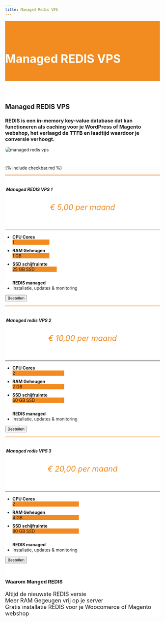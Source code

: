 ```yaml
---
title: Managed Redis VPS
---
```


<div class="jumbotron text-center" style="/* background-color: white !important; */padding: 1.5rem 0rem;margin-bottom: -1.5rem;background-color: #f28b20;border-radius: 0rem;">
<div class="container"> 
    <div class="container-fluid text-center" style="padding: 1.2rem 0rem;color: white;">

<h1 style="display: inline-block;padding-top: .3125rem;padding-bottom: .3125rem;margin-right: 1rem;font-size: 2.35rem;">
<i class="fal fa-database" style="color: white;/* font-size: 20px; */"></i>  Managed REDIS VPS
</h1>
</div>
</div>
</div>



<div class="jumbotron text-center" style="background-color: white !important;padding: 1.5rem 0rem;margin-bottom: -1rem;">
<div class="container">
<br>
<div style="margin-bottom: 20px;" class="row">
  <div> </div>
    <div style="margin-top: 30px;" class="col-sm-7">
      <h2 style="/*! font-family: Melbourne,sans-serif; */">Managed REDIS VPS</h2>
<h3>
REDIS is een in-memory key-value database dat kan functioneren als caching voor je WordPress of Magento webshop, het verlaagd de TTFB en laadtijd waardoor je conversie verhoogt.
</h3>
  </div>
  <div class="col-sm-5">
<img alt="managed redis vps" class="img-fluid" style="max-width: 450px;border-radius: 25px;" src="https://hostingwalk.com/assets/img/managed-redis.png">
  </div>
</div>
</div>
</div>


{% include checkbar.md %}


<div class="jumbotron" style="background-color: white;">
<div class="container text-center"> 

<div class="row">

 <div style="margin-top: 10px;" class="col-sm-12">  

<div class="card-deck" style="margin-bottom: 20px;">

<div class="card mb-5 mb-lg-0">
<div class="card-body text-center" style="border-top: 2px solid #f28b20;">

<h5 class="card-title text-muted text-uppercase text-center" style="/* margin-bottom: 10px; */">
<i class="fal fa-database" style="font-size: 34px;margin-bottom: 8px;font-weight: 100;color:#f28b20;"></i> <br>&nbsp;Managed REDIS VPS 1</h5>
<h6 class="card-price text-center" style="font-size: 25px;text-align: center;color: #f28b20;">€ 5,00<span class="period">&nbsp;per maand</span></h6>
            <hr>
<ul class="fa-ul">

<li style="margin-bottom: 10px;"><span class="fa-li" style="left: 2em !important;"><i class="fal fa-microchip" style="color: gray;"></i></span>
<b>CPU Cores </b>
<div class="progress" style=""><div class="progress-bar progress-bar-striped" role="progressbar" style="width: 25%;background-color: #f28b20;" aria-valuenow="25" aria-valuemin="0" aria-valuemax="100">1</div></div>
</li>

<li style="margin-bottom: 10px;"><span class="fa-li" style="left: 2em !important;"><i class="fal fa-memory" style="color: gray;"></i></span>
<b>RAM Geheugen </b>
<div class="progress" style=""><div class="progress-bar progress-bar-striped" role="progressbar" style="width: 25%;background-color: #f28b20;" aria-valuenow="25" aria-valuemin="0" aria-valuemax="100">1 GB</div></div>
</li>  

<li style="margin-bottom: 10px;"><span class="fa-li" style="left: 2em !important;"><i class="fal fa-hdd" style="color: gray;"></i></span>
<b>SSD schijfruimte </b>
<div class="progress" style=""><div class="progress-bar progress-bar-striped" role="progressbar" style="width: 30%;background-color: #f28b20;" aria-valuenow="25" aria-valuemin="0" aria-valuemax="100">25 GB SSD</div></div>
</li>    

<br>
<b>REDIS managed</b>
<li><span class="fa-li"><i class="fal fa-check" style="color: orange;ray;"></i></span>Installatie, updates &amp; monitoring</li>
</ul>

<a href="https://my.hostingwalk.com/cart.php?gid=10"><button class="btn btn-outline-inloggen my-2 my-sm-0" type="submit">Bestellen</button> </a>
</div>
</div>

<div class="card mb-5 mb-lg-0">
<div class="card-body text-center" style="border-top: 2px solid #f28b20;">

<h5 class="card-title text-muted text-uppercase text-center" style="/* margin-bottom: 10px; */">
<i class="fal fa-database" style="font-size: 34px;margin-bottom: 8px;font-weight: 100;color:#f28b20;"></i> <br>&nbsp;Managed redis VPS 2</h5>
<h6 class="card-price text-center" style="font-size: 25px;text-align: center;color: #f28b20;">€ 10,00<span class="period">&nbsp;per maand</span></h6>
            <hr>
<ul class="fa-ul">

<li style="margin-bottom: 10px;"><span class="fa-li" style="left: 2em !important;"><i class="fal fa-microchip" style="color: gray;"></i></span>
<b>CPU Cores </b>
<div class="progress" style=""><div class="progress-bar progress-bar-striped" role="progressbar" style="width: 35%;background-color: #f28b20;" aria-valuenow="40" aria-valuemin="0" aria-valuemax="100">2</div></div>
</li>

<li style="margin-bottom: 10px;"><span class="fa-li" style="left: 2em !important;"><i class="fal fa-memory" style="color: gray;"></i></span>
<b>RAM Geheugen </b>
<div class="progress" style=""><div class="progress-bar progress-bar-striped" role="progressbar" style="width: 35%;background-color: #f28b20;" aria-valuenow="40" aria-valuemin="0" aria-valuemax="100">2 GB</div></div>
</li>  

<li style="margin-bottom: 10px;"><span class="fa-li" style="left: 2em !important;"><i class="fal fa-hdd" style="color: gray;"></i></span>
<b>SSD schijfruimte </b>
<div class="progress" style=""><div class="progress-bar progress-bar-striped" role="progressbar" style="width: 35%;background-color: #f28b20;" aria-valuenow="35" aria-valuemin="0" aria-valuemax="100">60 GB SSD</div></div>
</li>    

<br>
<b>REDIS managed

</b>
<li><span class="fa-li"><i class="fal fa-check" style="color: orange;ray;"></i></span>Installatie, updates &amp; monitoring

</li>
</ul>

<a href="https://my.hostingwalk.com/cart.php?gid=10"><button class="btn btn-outline-inloggen my-2 my-sm-0" type="submit">Bestellen</button> </a>
</div>
</div>

<div class="card mb-5 mb-lg-0">
          <div class="card-body text-center" style="border-top: 2px solid #f28b20;">

<h5 class="card-title text-muted text-uppercase text-center" style="/* margin-bottom: 10px; */">
<i class="fal fa-database" style="font-size: 34px;margin-bottom: 8px;font-weight: 100;color:#f28b20;"></i> <br>
&nbsp;Managed redis VPS 3</h5>
<h6 class="card-price text-center" style="font-size: 25px;text-align: center;color: #f28b20;">€ 20,00<span class="period">&nbsp;per maand</span></h6>
            <hr>
            <ul class="fa-ul">

<li style="margin-bottom: 10px;"><span class="fa-li" style="left: 2em !important;"><i class="fal fa-microchip" style="color: gray;"></i></span>
<b>CPU Cores </b>
<div class="progress" style=""><div class="progress-bar progress-bar-striped" role="progressbar" style="width: 45%;background-color: #f28b20;" aria-valuenow="40" aria-valuemin="0" aria-valuemax="100">2</div></div>
</li>

<li style="margin-bottom: 10px;"><span class="fa-li" style="left: 2em !important;"><i class="fal fa-memory" style="color: gray;"></i></span>
<b>RAM Geheugen </b>
<div class="progress" style=""><div class="progress-bar progress-bar-striped" role="progressbar" style="width: 45%;background-color: #f28b20;" aria-valuenow="50" aria-valuemin="0" aria-valuemax="100">4 GB</div></div>
</li>  

<li style="margin-bottom: 10px;"><span class="fa-li" style="left: 2em !important;"><i class="fal fa-hdd" style="color: gray;"></i></span>
<b>SSD schijfruimte </b>
<div class="progress" style=""><div class="progress-bar progress-bar-striped" role="progressbar" style="width: 45%;background-color: #f28b20;" aria-valuenow="40" aria-valuemin="0" aria-valuemax="100">80 GB SSD</div></div>
</li>    

<br>
<b>REDIS managed

</b>
<li><span class="fa-li"><i class="fal fa-check" style="color: orange;ray;"></i></span>Installatie, updates &amp; monitoring

</li>
</ul>

 <a alt="directadmin vps bestellen" title="directadmin vps bestellen" href="https://my.hostingwalk.com/cart.php?gid=10"> <button class="btn btn-outline-inloggen my-2 my-sm-0" type="submit">Bestellen</button> </a>
  </div>
        </div>

</div>

    

 </div>

  </div>

<h3 style="margin-top: 50px;margin-bottom: 20px;">Waarom Manged REDIS</h3>

<div class="row text-left" style="margin-bottom: 15px;font-size: 18px !important;">

<div class="col-3"> <i class="fas fa-check" style="color: green;font-size: 20px;"></i>  Altijd de nieuwste REDIS versie</div>
<div class="col-3"> <i class="fas fa-check" style="color: green;font-size: 20px;"></i>  Meer RAM Gegeugen vrij op je server</div>
<div class="col-3"> <i class="fas fa-check" style="color: green;font-size: 20px;"></i> Gratis installatie REDIS voor je Woocomerce of Magento webshop </div>

</div>


</div>
</div>
